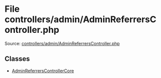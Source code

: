 File controllers/admin/AdminReferrersController.php
=========

Source: [controllers/admin/AdminReferrersController.php](https://github.com/PrestaShop/PrestaShop/blob/1.6.0.2/controllers/admin/AdminReferrersController.php)


Classes
-------

* [AdminReferrersControllerCore](class.AdminReferrersControllerCore.md)

